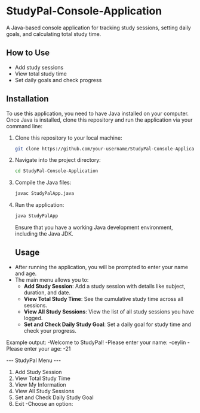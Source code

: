 # StudyPal-Console-Application
A Java-based console application for tracking study sessions, setting daily goals, and calculating total study time.

## How to Use
- Add study sessions
- View total study time
- Set daily goals and check progress

## Installation
To use this application, you need to have Java installed on your computer. Once Java is installed, clone this repository and run the application via your command line:

1. Clone this repository to your local machine:
   ```bash
   git clone https://github.com/your-username/StudyPal-Console-Application.git
   ```
2. Navigate into the project directory:
   ```bash
   cd StudyPal-Console-Application
   ```
3. Compile the Java files:
   ```bash
   javac StudyPalApp.java
   ```
4. Run the application:
   ```bash
   java StudyPalApp
   ```
   Ensure that you have a working Java development environment, including the Java JDK.

   ## Usage
- After running the application, you will be prompted to enter your name and age.
- The main menu allows you to:
  - **Add Study Session**: Add a study session with details like subject, duration, and date.
  - **View Total Study Time**: See the cumulative study time across all sessions.
  - **View All Study Sessions**: View the list of all study sessions you have logged.
  - **Set and Check Daily Study Goal**: Set a daily goal for study time and check your progress.

Example output:
-Welcome to StudyPal!
-Please enter your name: 
-ceylin
-Please enter your age: 
-21

--- StudyPal Menu ---
1. Add Study Session
2. View Total Study Time
3. View My Information
4. View All Study Sessions
5. Set and Check Daily Study Goal
6. Exit
-Choose an option: 
